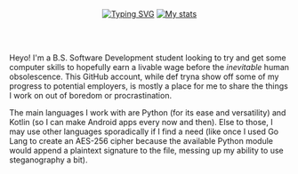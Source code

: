   
<div align="center">
  <a href="https://git.io/typing-svg"><img src="https://readme-typing-svg.demolab.com?font=LiberationSans&weight=600&duration=1000&pause=1000&color=22C806&background=FF262600&center=true&vCenter=true&multiline=true&repeat=false&width=500&height=250&lines=Adri6336;Random+Person+Extraordinaire;Mostly+uses+Python+and+Kotlin;+;%F0%9F%8D%95%F0%9F%92%B0+Will+Sell+Soul+for+Pizza+%F0%9F%92%B0%F0%9F%8D%95;(HMU+%40+368-555-1229++%F0%9F%98%89);+;+;btw+that's+not+a+real+number+lol" alt="Typing SVG" /></a>
  <a href="https://github.com/anuraghazra/github-readme-stats"><img src="https://github-readme-stats.vercel.app/api?username=Adri6336&show_icons=true&theme=tokyonight" alt="My stats" /></a>
</div>

<br> </br>

Heyo! I'm a B.S. Software Development student looking to try and get some computer skills to hopefully earn a livable wage before the *inevitable* human obsolescence. This GitHub account, while def tryna show off some of my progress to potential employers, is mostly a place for me to share the things I work on out of boredom or procrastination. 

The main languages I work with are Python (for its ease and versatility) and Kotlin (so I can make Android apps every now and then). Else to those, I may use other languages sporadically if I find a need (like once I used Go Lang to create an AES-256 cipher because the available Python module would append a plaintext signature to the file, messing up my ability to use steganography a bit).
